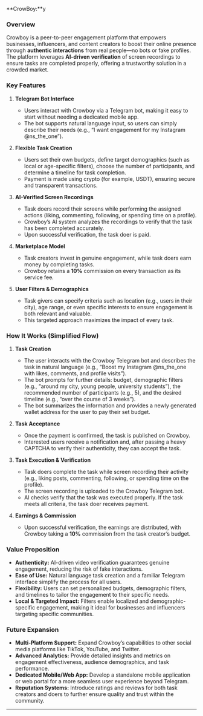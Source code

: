 
**CrowBoy:**y

### Overview
Crowboy is a peer-to-peer engagement platform that empowers businesses, influencers, and content creators to boost their online presence through **authentic interactions** from real people—no bots or fake profiles. The platform leverages **AI-driven verification** of screen recordings to ensure tasks are completed properly, offering a trustworthy solution in a crowded market.

### Key Features
1. **Telegram Bot Interface**  
   - Users interact with Crowboy via a Telegram bot, making it easy to start without needing a dedicated mobile app.  
   - The bot supports natural language input, so users can simply describe their needs (e.g., “I want engagement for my Instagram @ns_the_one”).

2. **Flexible Task Creation**  
   - Users set their own budgets, define target demographics (such as local or age-specific filters), choose the number of participants, and determine a timeline for task completion.  
   - Payment is made using crypto (for example, USDT), ensuring secure and transparent transactions.

3. **AI-Verified Screen Recordings**  
   - Task doers record their screens while performing the assigned actions (liking, commenting, following, or spending time on a profile).  
   - Crowboy’s AI system analyzes the recordings to verify that the task has been completed accurately.  
   - Upon successful verification, the task doer is paid.

4. **Marketplace Model**  
   - Task creators invest in genuine engagement, while task doers earn money by completing tasks.  
   - Crowboy retains a **10%** commission on every transaction as its service fee.

5. **User Filters & Demographics**  
   - Task givers can specify criteria such as location (e.g., users in their city), age range, or even specific interests to ensure engagement is both relevant and valuable.  
   - This targeted approach maximizes the impact of every task.

### How It Works (Simplified Flow)
1. **Task Creation**  
   - The user interacts with the Crowboy Telegram bot and describes the task in natural language (e.g., “Boost my Instagram @ns_the_one with likes, comments, and profile visits”).  
   - The bot prompts for further details: budget, demographic filters (e.g., “around my city, young people, university students”), the recommended number of participants (e.g., 5), and the desired timeline (e.g., “over the course of 3 weeks”).  
   - The bot summarizes the information and provides a newly generated wallet address for the user to pay their set budget.

2. **Task Acceptance**  
   - Once the payment is confirmed, the task is published on Crowboy.  
   - Interested users receive a notification and, after passing a heavy CAPTCHA to verify their authenticity, they can accept the task.

3. **Task Execution & Verification**  
   - Task doers complete the task while screen recording their activity (e.g., liking posts, commenting, following, or spending time on the profile).  
   - The screen recording is uploaded to the Crowboy Telegram bot.  
   - AI checks verify that the task was executed properly. If the task meets all criteria, the task doer receives payment.

4. **Earnings & Commission**  
   - Upon successful verification, the earnings are distributed, with Crowboy taking a **10%** commission from the task creator’s budget.

### Value Proposition
- **Authenticity:** AI-driven video verification guarantees genuine engagement, reducing the risk of fake interactions.  
- **Ease of Use:** Natural language task creation and a familiar Telegram interface simplify the process for all users.  
- **Flexibility:** Users can set personalized budgets, demographic filters, and timelines to tailor the engagement to their specific needs.  
- **Local & Targeted Impact:** Filters enable localized and demographic-specific engagement, making it ideal for businesses and influencers targeting specific communities.

### Future Expansion
- **Multi-Platform Support:** Expand Crowboy’s capabilities to other social media platforms like TikTok, YouTube, and Twitter.  
- **Advanced Analytics:** Provide detailed insights and metrics on engagement effectiveness, audience demographics, and task performance.  
- **Dedicated Mobile/Web App:** Develop a standalone mobile application or web portal for a more seamless user experience beyond Telegram.  
- **Reputation Systems:** Introduce ratings and reviews for both task creators and doers to further ensure quality and trust within the community.

---


